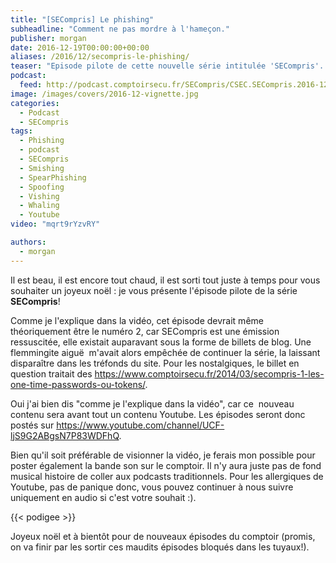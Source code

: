 ```yaml
---
title: "[SECompris] Le phishing"
subheadline: "Comment ne pas mordre à l'hameçon."
publisher: morgan
date: 2016-12-19T00:00:00+00:00
aliases: /2016/12/secompris-le-phishing/
teaser: "Episode pilote de cette nouvelle série intitulée 'SECompris'. Dans cet épisode je rappelle ce qu'est le phishing (aussi appelé hameçonnage voir... filoutage), quelles formes peut-il prendre, comment le détecter et comment s'en protéger."
podcast:
  feed: http://podcast.comptoirsecu.fr/SECompris/CSEC.SECompris.2016-12-19.PHISHING.mp3
image: /images/covers/2016-12-vignette.jpg
categories:
  - Podcast
  - SECompris
tags:
  - Phishing
  - podcast
  - SECompris
  - Smishing
  - SpearPhishing
  - Spoofing
  - Vishing
  - Whaling
  - Youtube
video: "mqrt9rYzvRY"

authors:
  - morgan
---
```



Il est beau, il est encore tout chaud, il est sorti tout juste à temps pour vous souhaiter un joyeux noël : je vous présente l'épisode pilote de la série **SECompris**!



Comme je l'explique dans la vidéo, cet épisode devrait même théoriquement être le numéro 2, car SECompris est une émission ressuscitée, elle existait auparavant sous la forme de billets de blog. Une flemmingite aiguë  m'avait alors empêchée de continuer la série, la laissant disparaître dans les tréfonds du site. Pour les nostalgiques, le billet en question traitait des <https://www.comptoirsecu.fr/2014/03/secompris-1-les-one-time-passwords-ou-tokens/>.

Oui j'ai bien dis "comme je l'explique dans la vidéo", car ce  nouveau contenu sera avant tout un contenu Youtube. Les épisodes seront donc postés sur <https://www.youtube.com/channel/UCF-ljS9G2ABgsN7P83WDFhQ>.

Bien qu'il soit préférable de visionner la vidéo, je ferais mon possible pour poster également la bande son sur le comptoir. Il n'y aura juste pas de fond musical histoire de coller aux podcasts traditionnels. Pour les allergiques de Youtube, pas de panique donc, vous pouvez continuer à nous suivre uniquement en audio si c'est votre souhait :).

{{< podigee >}}

Joyeux noël et à bientôt pour de nouveaux épisodes du comptoir (promis, on va finir par les sortir ces maudits épisodes bloqués dans les tuyaux!).
